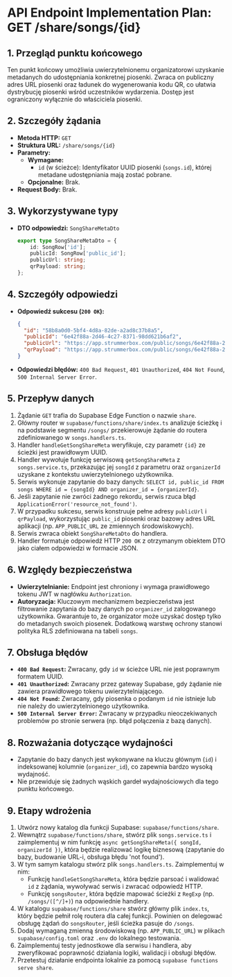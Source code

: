 # API Endpoint Implementation Plan: GET /share/songs/{id}

## 1. Przegląd punktu końcowego
Ten punkt końcowy umożliwia uwierzytelnionemu organizatorowi uzyskanie metadanych do udostępniania konkretnej piosenki. Zwraca on publiczny adres URL piosenki oraz ładunek do wygenerowania kodu QR, co ułatwia dystrybucję piosenki wśród uczestników wydarzenia. Dostęp jest ograniczony wyłącznie do właściciela piosenki.

## 2. Szczegóły żądania
-   **Metoda HTTP:** `GET`
-   **Struktura URL:** `/share/songs/{id}`
-   **Parametry:**
    -   **Wymagane:**
        -   `id` (w ścieżce): Identyfikator UUID piosenki (`songs.id`), której metadane udostępniania mają zostać pobrane.
    -   **Opcjonalne:** Brak.
-   **Request Body:** Brak.

## 3. Wykorzystywane typy
-   **DTO odpowiedzi:** `SongShareMetaDto`
    ```typescript
    export type SongShareMetaDto = {
        id: SongRow['id'];
        publicId: SongRow['public_id'];
        publicUrl: string;
        qrPayload: string;
    };
    ```

## 4. Szczegóły odpowiedzi
-   **Odpowiedź sukcesu (`200 OK`):**
    ```json
    {
      "id": "58b8a0d0-5bf4-4d8a-82de-a2ad8c37b8a5",
      "publicId": "6e42f88a-2d46-4c27-8371-98dd621b6af2",
      "publicUrl": "https://app.strummerbox.com/public/songs/6e42f88a-2d46-4c27-8371-98dd621b6af2",
      "qrPayload": "https://app.strummerbox.com/public/songs/6e42f88a-2d46-4c27-8371-98dd621b6af2"
    }
    ```
-   **Odpowiedzi błędów:** `400 Bad Request`, `401 Unauthorized`, `404 Not Found`, `500 Internal Server Error`.

## 5. Przepływ danych
1.  Żądanie `GET` trafia do Supabase Edge Function o nazwie `share`.
2.  Główny router w `supabase/functions/share/index.ts` analizuje ścieżkę i na podstawie segmentu `/songs/` przekierowuje żądanie do routera zdefiniowanego w `songs.handlers.ts`.
3.  Handler `handleGetSongShareMeta` weryfikuje, czy parametr `{id}` ze ścieżki jest prawidłowym UUID.
4.  Handler wywołuje funkcję serwisową `getSongShareMeta` z `songs.service.ts`, przekazując jej `songId` z parametru oraz `organizerId` uzyskane z kontekstu uwierzytelnionego użytkownika.
5.  Serwis wykonuje zapytanie do bazy danych: `SELECT id, public_id FROM songs WHERE id = {songId} AND organizer_id = {organizerId}`.
6.  Jeśli zapytanie nie zwróci żadnego rekordu, serwis rzuca błąd `ApplicationError('resource_not_found')`.
7.  W przypadku sukcesu, serwis konstruuje pełne adresy `publicUrl` i `qrPayload`, wykorzystując `public_id` piosenki oraz bazowy adres URL aplikacji (np. `APP_PUBLIC_URL` ze zmiennych środowiskowych).
8.  Serwis zwraca obiekt `SongShareMetaDto` do handlera.
9.  Handler formatuje odpowiedź HTTP `200 OK` z otrzymanym obiektem DTO jako ciałem odpowiedzi w formacie JSON.

## 6. Względy bezpieczeństwa
-   **Uwierzytelnianie:** Endpoint jest chroniony i wymaga prawidłowego tokenu JWT w nagłówku `Authorization`.
-   **Autoryzacja:** Kluczowym mechanizmem bezpieczeństwa jest filtrowanie zapytania do bazy danych po `organizer_id` zalogowanego użytkownika. Gwarantuje to, że organizator może uzyskać dostęp tylko do metadanych swoich piosenek. Dodatkową warstwę ochrony stanowi polityka RLS zdefiniowana na tabeli `songs`.

## 7. Obsługa błędów
-   **`400 Bad Request`:** Zwracany, gdy `id` w ścieżce URL nie jest poprawnym formatem UUID.
-   **`401 Unauthorized`:** Zwracany przez gateway Supabase, gdy żądanie nie zawiera prawidłowego tokenu uwierzytelniającego.
-   **`404 Not Found`:** Zwracany, gdy piosenka o podanym `id` nie istnieje lub nie należy do uwierzytelnionego użytkownika.
-   **`500 Internal Server Error`:** Zwracany w przypadku nieoczekiwanych problemów po stronie serwera (np. błąd połączenia z bazą danych).

## 8. Rozważania dotyczące wydajności
-   Zapytanie do bazy danych jest wykonywane na kluczu głównym (`id`) i indeksowanej kolumnie (`organizer_id`), co zapewnia bardzo wysoką wydajność.
-   Nie przewiduje się żadnych wąskich gardeł wydajnościowych dla tego punktu końcowego.

## 9. Etapy wdrożenia
1.  Utwórz nowy katalog dla funkcji Supabase: `supabase/functions/share`.
2.  Wewnątrz `supabase/functions/share`, stwórz plik `songs.service.ts` i zaimplementuj w nim funkcję `async getSongShareMeta({ songId, organizerId })`, która będzie realizować logikę biznesową (zapytanie do bazy, budowanie URL-i, obsługa błędu 'not found').
3.  W tym samym katalogu stwórz plik `songs.handlers.ts`. Zaimplementuj w nim:
    -   Funkcję `handleGetSongShareMeta`, która będzie parsoać i walidować `id` z żądania, wywoływać serwis i zwracać odpowiedź HTTP.
    -   Funkcję `songsRouter`, która będzie mapować ścieżki z `RegExp` (np. `/songs/([^/]+)`) na odpowiednie handlery.
4.  W katalogu `supabase/functions/share` stwórz główny plik `index.ts`, który będzie pełnił rolę routera dla całej funkcji. Powinien on delegować obsługę żądań do `songsRouter`, jeśli ścieżka pasuje do `/songs`.
5.  Dodaj wymaganą zmienną środowiskową (np. `APP_PUBLIC_URL`) w plikach `supabase/config.toml` oraz `.env` do lokalnego testowania.
6.  Zaimplementuj testy jednostkowe dla serwisu i handlera, aby zweryfikować poprawność działania logiki, walidacji i obsługi błędów.
7.  Przetestuj działanie endpointa lokalnie za pomocą `supabase functions serve share`.
